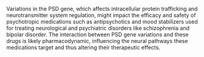 Variations in the PSD gene, which affects intracellular protein trafficking and neurotransmitter system regulation, might impact the efficacy and safety of psychotropic medications such as antipsychotics and mood stabilizers used for treating neurological and psychiatric disorders like schizophrenia and bipolar disorder. The interaction between PSD gene variations and these drugs is likely pharmacodynamic, influencing the neural pathways these medications target and thus altering their therapeutic effects.